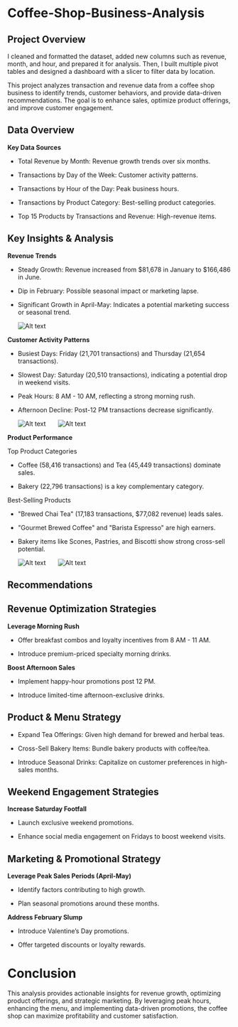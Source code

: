 # Coffee-Shop-Business-Analysis
## Project Overview ##
I cleaned and formatted the dataset, added new columns such as revenue, month, and hour, and prepared it for analysis. Then, I built multiple pivot tables and designed a dashboard with a slicer to filter data by location.

This project analyzes transaction and revenue data from a coffee shop business to identify trends, customer behaviors, and provide data-driven recommendations. The goal is to enhance sales, optimize product offerings, and improve customer engagement.

## Data Overview ##

**Key Data Sources**

- Total Revenue by Month: Revenue growth trends over six months.

- Transactions by Day of the Week: Customer activity patterns.

- Transactions by Hour of the Day: Peak business hours.

- Transactions by Product Category: Best-selling product categories.

- Top 15 Products by Transactions and Revenue: High-revenue items.

## Key Insights & Analysis ##

**Revenue Trends**

- Steady Growth: Revenue increased from $81,678 in January to $166,486 in June.

- Dip in February: Possible seasonal impact or marketing lapse.

- Significant Growth in April-May: Indicates a potential marketing success or seasonal trend.

  ![Alt text](https://github.com/mateiandrei27/Coffee-Shop-Business-Analysis/blob/main/Revenue.png?raw=true)

**Customer Activity Patterns**

- Busiest Days: Friday (21,701 transactions) and Thursday (21,654 transactions).

- Slowest Day: Saturday (20,510 transactions), indicating a potential drop in weekend visits.

- Peak Hours: 8 AM - 10 AM, reflecting a strong morning rush.

- Afternoon Decline: Post-12 PM transactions decrease significantly.

  ![Alt text](https://github.com/mateiandrei27/Coffee-Shop-Business-Analysis/blob/main/Transactions_by_day.png?raw=true) &nbsp;&nbsp;&nbsp;&nbsp;&nbsp;
![Alt text](https://github.com/mateiandrei27/Coffee-Shop-Business-Analysis/blob/main/Transactions_by_hour_of_the_day.png?raw=true)

**Product Performance**

Top Product Categories

- Coffee (58,416 transactions) and Tea (45,449 transactions) dominate sales.

- Bakery (22,796 transactions) is a key complementary category.

Best-Selling Products

- "Brewed Chai Tea" (17,183 transactions, $77,082 revenue) leads sales.

- "Gourmet Brewed Coffee" and "Barista Espresso" are high earners.

- Bakery items like Scones, Pastries, and Biscotti show strong cross-sell potential.

  ![Alt text](https://github.com/mateiandrei27/Coffee-Shop-Business-Analysis/blob/main/Transactions_by_Product_Category.png?raw=true) &nbsp;&nbsp;&nbsp;&nbsp;&nbsp;
![Alt text](https://github.com/mateiandrei27/Coffee-Shop-Business-Analysis/blob/main/Top_15_products.png?raw=true)

## Recommendations ##

## Revenue Optimization Strategies ##

**Leverage Morning Rush**

- Offer breakfast combos and loyalty incentives from 8 AM - 11 AM.

- Introduce premium-priced specialty morning drinks.

**Boost Afternoon Sales**

- Implement happy-hour promotions post 12 PM.

- Introduce limited-time afternoon-exclusive drinks.

## Product & Menu Strategy ##

- Expand Tea Offerings: Given high demand for brewed and herbal teas.

- Cross-Sell Bakery Items: Bundle bakery products with coffee/tea.

- Introduce Seasonal Drinks: Capitalize on customer preferences in high-sales months.

## Weekend Engagement Strategies ##

**Increase Saturday Footfall**

- Launch exclusive weekend promotions.

- Enhance social media engagement on Fridays to boost weekend visits.

## Marketing & Promotional Strategy ##

**Leverage Peak Sales Periods (April-May)**

- Identify factors contributing to high growth.

- Plan seasonal promotions around these months.

**Address February Slump**

- Introduce Valentine’s Day promotions.

- Offer targeted discounts or loyalty rewards.

# Conclusion

This analysis provides actionable insights for revenue growth, optimizing product offerings, and strategic marketing. By leveraging peak hours, enhancing the menu, and implementing data-driven promotions, the coffee shop can maximize profitability and customer satisfaction.
